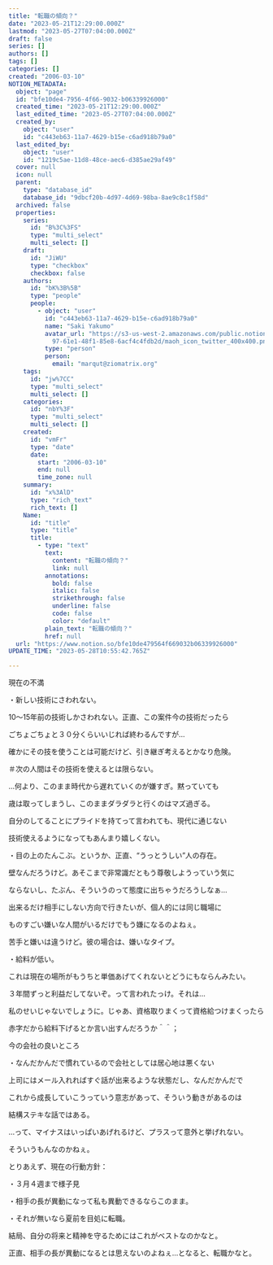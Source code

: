 ```yaml
---
title: "転職の傾向？"
date: "2023-05-21T12:29:00.000Z"
lastmod: "2023-05-27T07:04:00.000Z"
draft: false
series: []
authors: []
tags: []
categories: []
created: "2006-03-10"
NOTION_METADATA:
  object: "page"
  id: "bfe10de4-7956-4f66-9032-b06339926000"
  created_time: "2023-05-21T12:29:00.000Z"
  last_edited_time: "2023-05-27T07:04:00.000Z"
  created_by:
    object: "user"
    id: "c443eb63-11a7-4629-b15e-c6ad918b79a0"
  last_edited_by:
    object: "user"
    id: "1219c5ae-11d8-48ce-aec6-d385ae29af49"
  cover: null
  icon: null
  parent:
    type: "database_id"
    database_id: "9dbcf20b-4d97-4d69-98ba-8ae9c8c1f58d"
  archived: false
  properties:
    series:
      id: "B%3C%3FS"
      type: "multi_select"
      multi_select: []
    draft:
      id: "JiWU"
      type: "checkbox"
      checkbox: false
    authors:
      id: "bK%3B%5B"
      type: "people"
      people:
        - object: "user"
          id: "c443eb63-11a7-4629-b15e-c6ad918b79a0"
          name: "Saki Yakumo"
          avatar_url: "https://s3-us-west-2.amazonaws.com/public.notion-static.com/3ad1c4\
            97-61e1-48f1-85e8-6acf4c4fdb2d/maoh_icon_twitter_400x400.png"
          type: "person"
          person:
            email: "marqut@ziomatrix.org"
    tags:
      id: "jw%7CC"
      type: "multi_select"
      multi_select: []
    categories:
      id: "nbY%3F"
      type: "multi_select"
      multi_select: []
    created:
      id: "vmFr"
      type: "date"
      date:
        start: "2006-03-10"
        end: null
        time_zone: null
    summary:
      id: "x%3AlD"
      type: "rich_text"
      rich_text: []
    Name:
      id: "title"
      type: "title"
      title:
        - type: "text"
          text:
            content: "転職の傾向？"
            link: null
          annotations:
            bold: false
            italic: false
            strikethrough: false
            underline: false
            code: false
            color: "default"
          plain_text: "転職の傾向？"
          href: null
  url: "https://www.notion.so/bfe10de479564f669032b06339926000"
UPDATE_TIME: "2023-05-28T10:55:42.765Z"

---
```

<link rel="stylesheet" href="https://cdn.jsdelivr.net/npm/katex@0.16.2/dist/katex.min.css" integrity="sha384-bYdxxUwYipFNohQlHt0bjN/LCpueqWz13HufFEV1SUatKs1cm4L6fFgCi1jT643X" crossorigin="anonymous">


現在の不満


・新しい技術にさわれない。


10～15年前の技術しかさわれない。正直、この案件今の技術だったら


ごちょごちょと３０分くらいいじれば終わるんですが…


確かにその技を使うことは可能だけど、引き継ぎ考えるとかなり危険。


＃次の人間はその技術を使えるとは限らない。


…何より、このまま時代から遅れていくのが嫌すぎ。黙っていても


歳は取ってしまうし、このままダラダラと行くのはマズ過ぎる。


自分のしてることにプライドを持てって言われても、現代に通じない


技術使えるようになってもあんまり嬉しくない。


・目の上のたんこぶ。というか、正直、“うっとうしい”人の存在。


壁なんだろうけど。あそこまで非常識だともう尊敬しようっていう気に


ならないし、たぶん、そういうのって態度に出ちゃうだろうしなぁ…


出来るだけ相手にしない方向で行きたいが、個人的には同じ職場に


ものすごい嫌いな人間がいるだけでもう嫌になるのよねぇ。


苦手と嫌いは違うけど。彼の場合は、嫌いなタイプ。


・給料が低い。


これは現在の場所がもうちと単価あげてくれないとどうにもならんみたい。


３年間ずっと利益だしてないぞ。って言われたっけ。それは…


私のせいじゃないでしょうに。じゃあ、資格取りまくって資格給つけまくったら


赤字だから給料下げるとか言い出すんだろうか＾＾；


今の会社の良いところ


・なんだかんだで慣れているので会社としては居心地は悪くない


上司にはメール入れればすぐ話が出来るような状態だし、なんだかんだで


これから成長していこうっていう意志があって、そういう動きがあるのは


結構ステキな話ではある。


…って、マイナスはいっぱいあげれるけど、プラスって意外と挙げれない。


そういうもんなのかねぇ。


とりあえず、現在の行動方針：


・３月４週まで様子見


・相手の長が異動になって私も異動できるならこのまま。


・それが無いなら夏前を目処に転職。


結局、自分の将来と精神を守るためにはこれがベストなのかなと。


正直、相手の長が異動になるとは思えないのよねぇ…となると、転職かなと。

